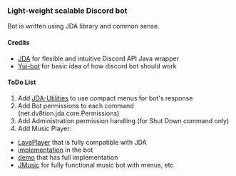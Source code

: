 ### Light-weight scalable Discord bot
Bot is written using JDA library and common sense.
#### Credits
- [JDA](https://github.com/Tyrrrz/DiscordChatExporter/releases) for flexible and intuitive Discord API Java wrapper
- [Yui-bot](https://github.com/DV8FromTheWorld/Yui) for basic idea of how discord bot should work
#### ToDo List
1. Add [JDA-Utilities](https://github.com/JDA-Applications/JDA-Utilities) to use compact menus for bot's response
2. Add Bot permissions to each command (net.dv8tion.jda.core.Permissions)
3. Add Administration permission handling (for Shut Down command only)
4. Add Music Player:
* [LavaPlayer](https://github.com/sedmelluq/lavaplayer) that is fully compatible with JDA
* [implementation](https://github.com/sedmelluq/lavaplayer#usage) in the bot
* [demo](https://github.com/sedmelluq/lavaplayer/tree/master/demo-jda) that has full implementation
* [JMusic](https://github.com/jagrosh/MusicBot) for fully functional music bot with menus, etc